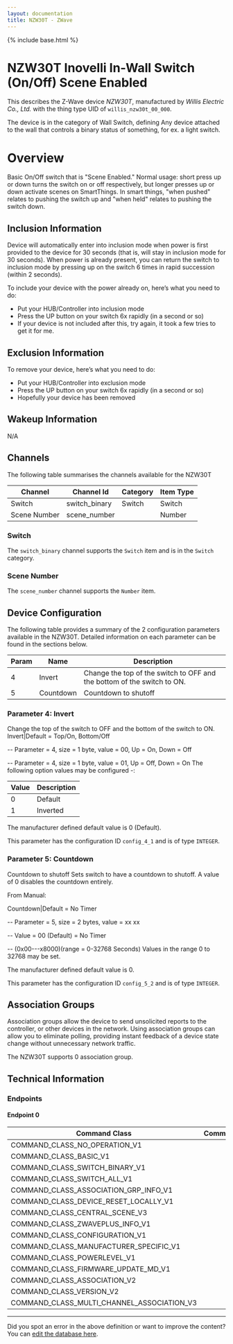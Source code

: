 ```yaml
---
layout: documentation
title: NZW30T - ZWave
---
```


{% include base.html %}

# NZW30T Inovelli In-Wall Switch (On/Off) Scene Enabled
This describes the Z-Wave device *NZW30T*, manufactured by *Willis Electric Co., Ltd.* with the thing type UID of ```willis_nzw30t_00_000```.

The device is in the category of Wall Switch, defining Any device attached to the wall that controls a binary status of something, for ex. a light switch.

# Overview
Basic On/Off switch that is "Scene Enabled." Normal usage: short press up or down turns the switch on or off respectively, but longer presses up or down activate scenes on SmartThings. In smart things, "when pushed" relates to pushing the switch up and "when held" relates to pushing the switch down.

## Inclusion Information
Device will automatically enter into inclusion mode when power is first provided to the device for 30 seconds (that is, will stay in inclusion mode for 30 seconds). When power is already present, you can return the switch to inclusion mode by pressing up on the switch 6 times in rapid succession (within 2 seconds).

To include your device with the power already on, here’s what you need to do:

- Put your HUB/Controller into inclusion mode
- Press the UP button on your switch 6x rapidly (in a second or so)
- If your device is not included after this, try again, it took a few tries to get it for me.

## Exclusion Information
To remove your device, here’s what you need to do:

- Put your HUB/Controller into exclusion mode
- Press the UP button on your switch 6x rapidly (in a second or so)
- Hopefully your device has been removed

## Wakeup Information
N/A

## Channels
The following table summarises the channels available for the NZW30T

| Channel | Channel Id | Category | Item Type |
|---------|------------|----------|-----------|
| Switch | switch_binary | Switch | Switch | 
| Scene Number | scene_number |  | Number | 

### Switch
The ```switch_binary``` channel supports the ```Switch``` item and is in the ```Switch``` category.

### Scene Number
The ```scene_number``` channel supports the ```Number``` item.



## Device Configuration
The following table provides a summary of the 2 configuration parameters available in the NZW30T.
Detailed information on each parameter can be found in the sections below.

| Param | Name  | Description |
|-------|-------|-------------|
| 4 | Invert | Change the top of the switch to OFF and the bottom of the switch to ON. |
| 5 | Countdown | Countdown to shutoff |

### Parameter 4: Invert
Change the top of the switch to OFF and the bottom of the switch to ON.
Invert|Default = Top/On, Bottom/Off

\-- Parameter = 4, size = 1 byte, value = 00, Up = On, Down = Off

\-- Parameter = 4, size = 1 byte, value = 01, Up = Off, Down = On
The following option values may be configured -:

| Value  | Description |
|--------|-------------|
| 0 | Default |
| 1 | Inverted |

The manufacturer defined default value is 0 (Default).

This parameter has the configuration ID ```config_4_1``` and is of type ```INTEGER```.


### Parameter 5: Countdown
Countdown to shutoff
Sets switch to have a countdown to shutoff. A value of 0 disables the countdown entirely.

From Manual:

Countdown|Default = No Timer

\-- Parameter = 5, size = 2 bytes, value = xx xx

\-- Value = 00 (Default) = No Timer

\-- (0x00---x8000)(range = 0-32768 Seconds)
Values in the range 0 to 32768 may be set.

The manufacturer defined default value is 0.

This parameter has the configuration ID ```config_5_2``` and is of type ```INTEGER```.


## Association Groups
Association groups allow the device to send unsolicited reports to the controller, or other devices in the network. Using association groups can allow you to eliminate polling, providing instant feedback of a device state change without unnecessary network traffic.

The NZW30T supports 0 association group.

## Technical Information

### Endpoints

#### Endpoint 0

| Command Class | Comment |
|---------------|---------|
| COMMAND_CLASS_NO_OPERATION_V1| |
| COMMAND_CLASS_BASIC_V1| |
| COMMAND_CLASS_SWITCH_BINARY_V1| |
| COMMAND_CLASS_SWITCH_ALL_V1| |
| COMMAND_CLASS_ASSOCIATION_GRP_INFO_V1| |
| COMMAND_CLASS_DEVICE_RESET_LOCALLY_V1| |
| COMMAND_CLASS_CENTRAL_SCENE_V3| |
| COMMAND_CLASS_ZWAVEPLUS_INFO_V1| |
| COMMAND_CLASS_CONFIGURATION_V1| |
| COMMAND_CLASS_MANUFACTURER_SPECIFIC_V1| |
| COMMAND_CLASS_POWERLEVEL_V1| |
| COMMAND_CLASS_FIRMWARE_UPDATE_MD_V1| |
| COMMAND_CLASS_ASSOCIATION_V2| |
| COMMAND_CLASS_VERSION_V2| |
| COMMAND_CLASS_MULTI_CHANNEL_ASSOCIATION_V3| |

---

Did you spot an error in the above definition or want to improve the content?
You can [edit the database here](http://www.cd-jackson.com/index.php/zwave/zwave-device-database/zwave-device-list/devicesummary/785).
